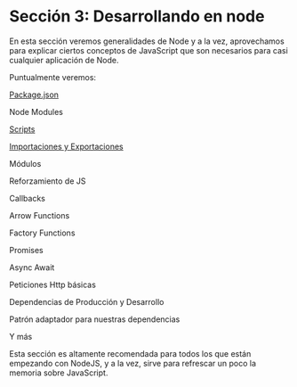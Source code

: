 # Sección 3: Desarrollando en node 

En esta sección veremos generalidades de Node y a la vez, aprovechamos para explicar ciertos conceptos de JavaScript que son necesarios para casi cualquier aplicación de Node.

Puntualmente veremos:

[Package.json](./package.json)

Node Modules

[Scripts](./package.json)

[Importaciones y Exportaciones](./src/app.js)

Módulos

Reforzamiento de JS

Callbacks

Arrow Functions

Factory Functions

Promises

Async Await

Peticiones Http básicas

Dependencias de Producción y Desarrollo

Patrón adaptador para nuestras dependencias

Y más



Esta sección es altamente recomendada para todos los que están empezando con NodeJS, y a la vez, sirve para refrescar un poco la memoria sobre JavaScript.